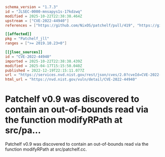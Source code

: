```toml
schema_version = "1.7.3"
id = "JLSEC-0000-mnsapys1s-17kdzwq"
modified = 2025-10-22T22:38:38.464Z
upstream = ["CVE-2022-44940"]
references = ["https://github.com/NixOS/patchelf/pull/419", "https://github.com/NixOS/patchelf/pull/419"]

[[affected]]
pkg = "Patchelf_jll"
ranges = [">= 2019.10.23+0"]

[[jlsec_sources]]
id = "CVE-2022-44940"
imported = 2025-10-22T22:38:38.439Z
modified = 2025-04-17T15:15:50.040Z
published = 2022-12-19T22:15:11.077Z
url = "https://services.nvd.nist.gov/rest/json/cves/2.0?cveId=CVE-2022-44940"
html_url = "https://nvd.nist.gov/vuln/detail/CVE-2022-44940"
```

# Patchelf v0.9 was discovered to contain an out-of-bounds read via the function modifyRPath at src/pa...

Patchelf v0.9 was discovered to contain an out-of-bounds read via the function modifyRPath at src/patchelf.cc.

